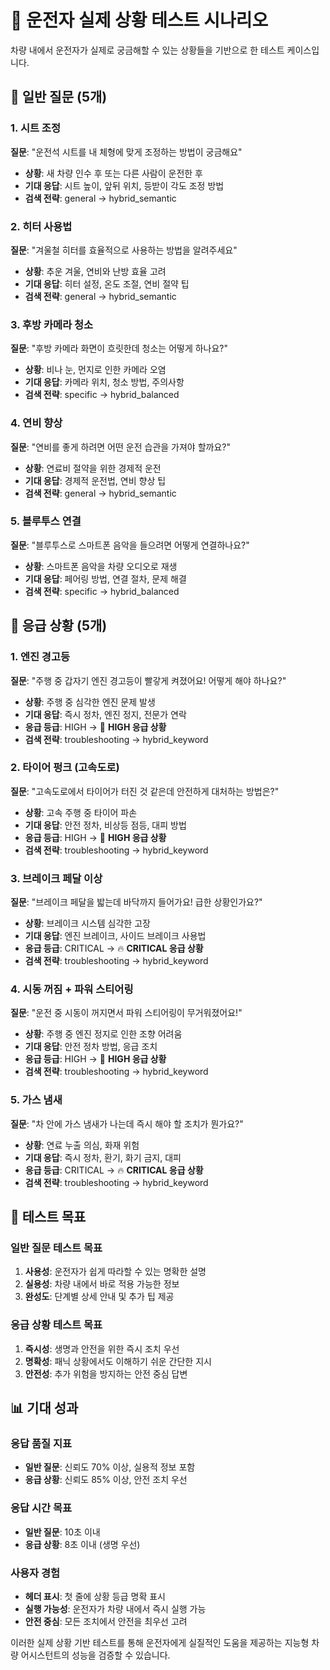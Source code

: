 # 🚗 운전자 실제 상황 테스트 시나리오

차량 내에서 운전자가 실제로 궁금해할 수 있는 상황들을 기반으로 한 테스트 케이스입니다.

## 📝 일반 질문 (5개)

### 1. 시트 조정
**질문**: "운전석 시트를 내 체형에 맞게 조정하는 방법이 궁금해요"
- **상황**: 새 차량 인수 후 또는 다른 사람이 운전한 후
- **기대 응답**: 시트 높이, 앞뒤 위치, 등받이 각도 조정 방법
- **검색 전략**: general → hybrid_semantic

### 2. 히터 사용법
**질문**: "겨울철 히터를 효율적으로 사용하는 방법을 알려주세요"
- **상황**: 추운 겨울, 연비와 난방 효율 고려
- **기대 응답**: 히터 설정, 온도 조절, 연비 절약 팁
- **검색 전략**: general → hybrid_semantic

### 3. 후방 카메라 청소
**질문**: "후방 카메라 화면이 흐릿한데 청소는 어떻게 하나요?"
- **상황**: 비나 눈, 먼지로 인한 카메라 오염
- **기대 응답**: 카메라 위치, 청소 방법, 주의사항
- **검색 전략**: specific → hybrid_balanced

### 4. 연비 향상
**질문**: "연비를 좋게 하려면 어떤 운전 습관을 가져야 할까요?"
- **상황**: 연료비 절약을 위한 경제적 운전
- **기대 응답**: 경제적 운전법, 연비 향상 팁
- **검색 전략**: general → hybrid_semantic

### 5. 블루투스 연결
**질문**: "블루투스로 스마트폰 음악을 들으려면 어떻게 연결하나요?"
- **상황**: 스마트폰 음악을 차량 오디오로 재생
- **기대 응답**: 페어링 방법, 연결 절차, 문제 해결
- **검색 전략**: specific → hybrid_balanced

## 🚨 응급 상황 (5개)

### 1. 엔진 경고등
**질문**: "주행 중 갑자기 엔진 경고등이 빨갛게 켜졌어요! 어떻게 해야 하나요?"
- **상황**: 주행 중 심각한 엔진 문제 발생
- **기대 응답**: 즉시 정차, 엔진 정지, 전문가 연락
- **응급 등급**: HIGH → 🚨 **HIGH 응급 상황**
- **검색 전략**: troubleshooting → hybrid_keyword

### 2. 타이어 펑크 (고속도로)
**질문**: "고속도로에서 타이어가 터진 것 같은데 안전하게 대처하는 방법은?"
- **상황**: 고속 주행 중 타이어 파손
- **기대 응답**: 안전 정차, 비상등 점등, 대피 방법
- **응급 등급**: HIGH → 🚨 **HIGH 응급 상황**
- **검색 전략**: troubleshooting → hybrid_keyword

### 3. 브레이크 페달 이상
**질문**: "브레이크 페달을 밟는데 바닥까지 들어가요! 급한 상황인가요?"
- **상황**: 브레이크 시스템 심각한 고장
- **기대 응답**: 엔진 브레이크, 사이드 브레이크 사용법
- **응급 등급**: CRITICAL → 🔥 **CRITICAL 응급 상황**
- **검색 전략**: troubleshooting → hybrid_keyword

### 4. 시동 꺼짐 + 파워 스티어링
**질문**: "운전 중 시동이 꺼지면서 파워 스티어링이 무거워졌어요!"
- **상황**: 주행 중 엔진 정지로 인한 조향 어려움
- **기대 응답**: 안전 정차 방법, 응급 조치
- **응급 등급**: HIGH → 🚨 **HIGH 응급 상황**
- **검색 전략**: troubleshooting → hybrid_keyword

### 5. 가스 냄새
**질문**: "차 안에 가스 냄새가 나는데 즉시 해야 할 조치가 뭔가요?"
- **상황**: 연료 누출 의심, 화재 위험
- **기대 응답**: 즉시 정차, 환기, 화기 금지, 대피
- **응급 등급**: CRITICAL → 🔥 **CRITICAL 응급 상황**
- **검색 전략**: troubleshooting → hybrid_keyword

## 🎯 테스트 목표

### 일반 질문 테스트 목표
1. **사용성**: 운전자가 쉽게 따라할 수 있는 명확한 설명
2. **실용성**: 차량 내에서 바로 적용 가능한 정보
3. **완성도**: 단계별 상세 안내 및 추가 팁 제공

### 응급 상황 테스트 목표
1. **즉시성**: 생명과 안전을 위한 즉시 조치 우선
2. **명확성**: 패닉 상황에서도 이해하기 쉬운 간단한 지시
3. **안전성**: 추가 위험을 방지하는 안전 중심 답변

## 📊 기대 성과

### 응답 품질 지표
- **일반 질문**: 신뢰도 70% 이상, 실용적 정보 포함
- **응급 상황**: 신뢰도 85% 이상, 안전 조치 우선

### 응답 시간 목표
- **일반 질문**: 10초 이내
- **응급 상황**: 8초 이내 (생명 우선)

### 사용자 경험
- **헤더 표시**: 첫 줄에 상황 등급 명확 표시
- **실행 가능성**: 운전자가 차량 내에서 즉시 실행 가능
- **안전 중심**: 모든 조치에서 안전을 최우선 고려

이러한 실제 상황 기반 테스트를 통해 운전자에게 실질적인 도움을 제공하는 지능형 차량 어시스턴트의 성능을 검증할 수 있습니다.
